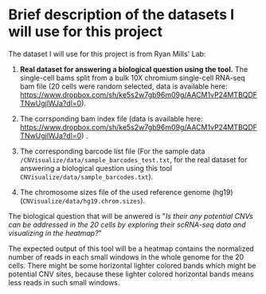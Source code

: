 # Brief description of the datasets I will use for this project

The dataset I will use for this project is from Ryan Mills' Lab:

1. **Real dataset for answering a biological question using the tool.** The single-cell bams split from a bulk 10X chromium single-cell RNA-seq bam file (20 cells were random selected, data is available here: https://www.dropbox.com/sh/ke5s2w7gb96m09g/AACM1vP24MTBQDFTNwUgjlWJa?dl=0).

2. The corrsponding bam index file (data is available here: https://www.dropbox.com/sh/ke5s2w7gb96m09g/AACM1vP24MTBQDFTNwUgjlWJa?dl=0) .

3. The corresponding barcode list file (For the sample data `/CNVisualize/data/sample_barcodes_test.txt`, for the real dataset for answering a biological question using this tool `CNVisualize/data/sample_barcodes.txt`).

4. The chromosome sizes file of the used reference genome (hg19) (`CNVisualize/data/hg19.chrom.sizes`).

The biological question that will be anwered is "*Is their any potential CNVs can be addressed in the 20 cells by exploring their scRNA-seq data and visualizing in the heatmap?*"

The expected output of this tool will be a heatmap contains the normalized number of reads in each small windows in the whole genome for the 20 cells. There might be some horizontal lighter colored bands which might be potential CNV sites, because these lighter colored horizontal bands means less reads in such small windows.


